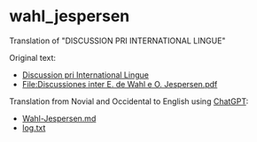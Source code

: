 # wahl_jespersen

Translation of "DISCUSSION PRI INTERNATIONAL LINGUE"

Original text:

* [Discussion pri International Lingue](http://interlanguages.net/OJEW.html)
* [File:Discussiones inter E. de Wahl e O. Jespersen.pdf](https://commons.wikimedia.org/wiki/File:Discussiones_inter_E._de_Wahl_e_O._Jespersen.pdf
)

Translation from Novial and Occidental to English using [ChatGPT](https://chat.openai.com/):

* [Wahl-Jespersen.md](https://github.com/7shi/wahl_jespersen/blob/main/Wahl-Jespersen.md)
* [log.txt](https://github.com/7shi/wahl_jespersen/blob/main/log.txt)
